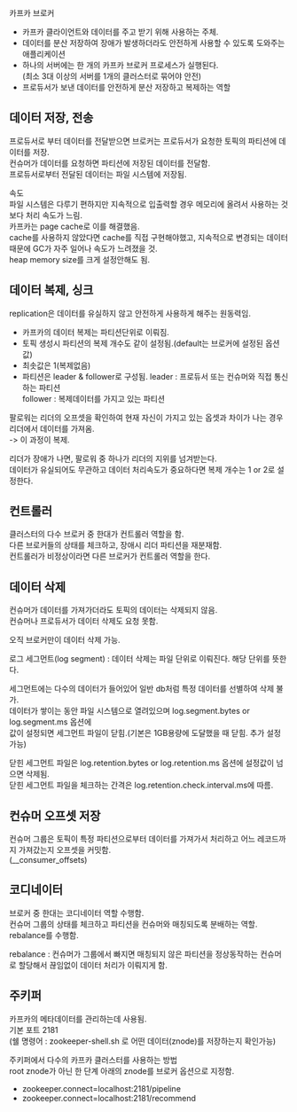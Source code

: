 
카프카 브로커<br>
- 카프카 클라이언트와 데이터를 주고 받기 위해 사용하는 주체.
- 데이터를 분산 저장하여 장애가 발생하더라도 안전하게 사용할 수 있도록 도와주는 애플리케이션
- 하나의 서버에는 한 개의 카프카 브로커 프로세스가 실행된다.<br>
  (최소 3대 이상의 서버를 1개의 클러스터로 묶어야 안전)
- 프로듀서가 보낸 데이터를 안전하게 분산 저장하고 복제하는 역할


데이터 저장, 전송
--
프로듀서로 부터 데이터를 전달받으면 브로커는 프로듀서가 요청한 토픽의 파티션에 데이터를 저장.<br>
컨슈머가 데이터를 요청하면 파티션에 저장된 데이터를 전달함.<br>
프로듀서로부터 전달된 데이터는 파일 시스템에 저장됨.

속도<br>
파일 시스템은 다루기 편하지만 지속적으로 입출력할 경우 메모리에 올려서 사용하는 것보다 처리 속도가 느림.<br>
카프카는 page cache로 이를 해결했음. <br>
cache를 사용하지 않았다면 cache를 직접 구현해야했고, 지속적으로 변경되는 데이터 때문에 GC가 자주 일어나 속도가 느려졌을 것.<br>
heap memory size를 크게 설정안해도 됨.

데이터 복제, 싱크
--
replication은 데이터를 유실하지 않고 안전하게 사용하게 해주는 원동력임.

- 카프카의 데이터 복제는 파티션단위로 이뤄짐.
- 토픽 생성시 파티션의 복제 개수도 같이 설정됨.(default는 브로커에 설정된 옵션값)
- 최솟값은 1(복제없음)
- 파티션은 leader & follower로 구성됨. 
leader : 프로듀서 또는 컨슈머와 직접 통신하는 파티션<br>
follower : 복제데이터를 가지고 있는 파티션

팔로워는 리더의 오프셋을 확인하여 현재 자신이 가지고 있는 옵셋과 차이가 나는 경우 리더에서 데이터를 가져옴.<br>
-> 이 과정이 복제.

리더가 장애가 나면, 팔로워 중 하나가 리더의 지위를 넘겨받는다. <br>
데이터가 유실되어도 무관하고 데이터 처리속도가 중요하다면 복제 개수는 1 or 2로 설정한다.

컨트롤러
--
클러스터의 다수 브로커 중 한대가 컨트롤러 역할을 함.<br>
다른 브로커들의 상태를 체크하고, 장애시 리더 파티션을 재분재함. <br>
컨트롤러가 비정상이라면 다른 브로커가 컨트롤러 역할을 한다. 

데이터 삭제
--
컨슈머가 데이터를 가져가더라도 토픽의 데이터는 삭제되지 않음. <br>
컨슈머나 프로듀서가 데이터 삭제도 요청 못함.

오직 브로커만이 데이터 삭제 가능. 

로그 세그먼트(log segment) : 데이터 삭제는 파일 단위로 이뤄진다. 해당 단위를 뜻한다.<br>

세그먼트에는 다수의 데이터가 들어있어 일반 db처럼 특정 데이터를 선별하여 삭제 불가.<br>
데이터가 쌓이는 동안 파일 시스템으로 열려있으며 log.segment.bytes or log.segment.ms 옵션에 <br>
값이 설정되면 세그먼트 파일이 닫힘.(기본은 1GB용량에 도달했을 때 닫힘. 추가 설정 가능)

닫힌 세그먼트 파일은 log.retention.bytes or log.retention.ms 옵션에 설정값이 넘으면 삭제됨.<br>
닫힌 세그먼트 파일을 체크하는 간격은 log.retention.check.interval.ms에 따름.


컨슈머 오프셋 저장
--
컨슈머 그룹은 토픽이 특정 파티션으로부터 데이터를 가져가서 처리하고 어느 레코드까지 가져갔는지 오프셋을 커밋함.<br>
(__consumer_offsets)


코디네이터
--
브로커 중 한대는 코디네이터 역할 수행함.<br>
컨슈머 그룹의 상태를 체크하고 파티션을 컨슈머와 매칭되도록 분배하는 역할.<br>
rebalance를 수행함.

rebalance : 컨슈머가 그룹에서 빠지면 매칭되지 않은 파티션을 정상동작하는 컨슈머로 할당해서 끊임없이 데이터 처리가 이뤄지게 함.


주키퍼
--
카프카의 메타데이터를 관리하는데 사용됨.<br>
기본 포트 2181<br>
(쉘 명령어 : zookeeper-shell.sh 로 어떤 데이터(znode)를 저장하는지 확인가능)


주키퍼에서 다수의 카프카 클러스터를 사용하는 방법<br>
root znode가 아닌 한 단계 아래의 znode를 브로커 옵션으로 지정함.
- zookeeper.connect=localhost:2181/pipeline
- zookeeper.connect=localhost:2181/recommend


